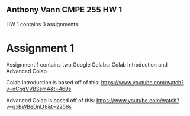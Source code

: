 ## Anthony Vann CMPE 255 HW 1
HW 1 contains 3 assignments.

# Assignment 1 
Assignment 1 contains two Google Colabs: Colab Introduction and Advanced Colab

Colab Introduction is based off of this: https://www.youtube.com/watch?v=oCngVVBSsmA&t=469s

Advanced Colab is based off of this: https://www.youtube.com/watch?v=qxBWBeDnLt8&t=2256s
